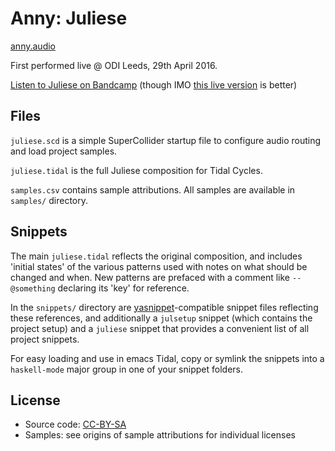 # Anny: Juliese

[anny.audio](https://www.anny.audio)

First performed live @ ODI Leeds, 29th April 2016.

[Listen to Juliese on Bandcamp](https://annyfm.bandcamp.com/track/juliese) (though IMO [this live version](https://annyfm.bandcamp.com/track/juliese-live-3) is better)

## Files

`juliese.scd` is a simple SuperCollider startup file to configure audio routing and load project samples.

`juliese.tidal` is the full Juliese composition for Tidal Cycles.

`samples.csv` contains sample attributions. All samples are available in `samples/` directory.

## Snippets

The main `juliese.tidal` reflects the original composition, and includes 'initial states' of the various patterns used with notes on what should be changed and when. New patterns are prefaced with a comment like `-- @something` declaring its 'key' for reference.

In the `snippets/` directory are [yasnippet](http://joaotavora.github.io/yasnippet/)-compatible snippet files reflecting these references, and additionally a `julsetup` snippet (which contains the project setup) and a `juliese` snippet that provides a convenient list of all project snippets.

For easy loading and use in emacs Tidal, copy or symlink the snippets into a `haskell-mode` major group in one of your snippet folders.

## License

- Source code: [CC-BY-SA](https://creativecommons.org/licenses/by-sa/4.0/)
- Samples: see origins of sample attributions for individual licenses
